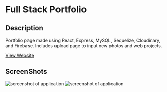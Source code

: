 # Full Stack Portfolio

## Description
Portfolio page made using React, Express, MySQL, Sequelize, Cloudinary, and Firebase. Includes upload page to input new photos and web projects.

[View Website](http://www.taylorgonz.com)

## ScreenShots

![screenshot of application](/client/Images/mainSite.png)
![screenshot of application](/client/Images/uploadSite.png)
